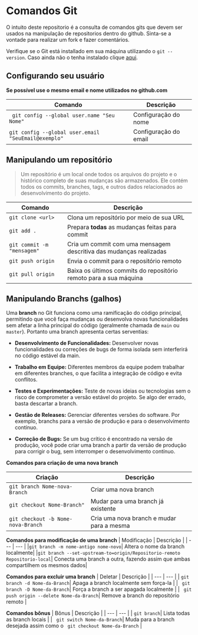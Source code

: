 # Comandos Git

O intuito deste repositorio é a consulta de comandos gits que devem ser usados na manipulação de repositorios dentro do github. Sinta-se a vontade para realizar um fork e fazer comentários.

Verifique se o Git está installado em sua máquina utilizando o ``` git --version ```. Caso ainda não o tenha instalado clique [aqui](https://git-scm.com/downloads).

## Configurando seu usuário
**Se possível use o mesmo email e nome utilizados no github.com**


| Comando | Descrição |
| --- | --- |
|` git config --global user.name "Seu Nome"`| Configuração do nome |
|` git config --global user.email "SeuEmail@exemplo" `| Configuração do email |

## Manipulando um repositório
> Um repositório é um local onde todos os arquivos do projeto e o histórico completo de suas mudanças são armazenados. Ele contém todos os commits, branches, tags, e outros dados relacionados ao desenvolvimento do projeto.

| Comando | Descrição |
| --- | --- |
| ` git clone <url> `| Clona um repositório por meio de sua URL |
| ` git add . `| Prepara **todas** as mudanças feitas para commit |
| ` git commit -m "mensagem" `| Cria um commit com uma mensagem descritiva das mudanças realizadas |
| ` git push origin `| Envia o commit para o repositório remoto |
| ` git pull origin `| Baixa os últimos commits do repositório remoto para a sua máquina |

## Manipulando Branchs (galhos)

Uma **branch** no Git funciona como uma ramificação do código principal, permitindo que você faça mudanças ou desenvolva novas funcionalidades sem afetar a linha principal do código (geralmente chamada de `main` ou `master`). Portanto uma branch apresenta certas serventias:

* **Desenvolvimento de Funcionalidades:** Desenvolver novas funcionalidades ou correções de bugs de forma isolada sem interferirá no código estável da main.

* **Trabalho em Equipe:** Diferentes membros da equipe podem trabalhar em diferentes branches, o que facilita a integração de código e evita conflitos.

* **Testes e Experimentações:** Teste de novas ideias ou tecnologias sem o risco de comprometer a versão estável do projeto. Se algo der errado, basta descartar a branch.

* **Gestão de Releases:** Gerenciar diferentes versões do software. Por exemplo, branchs para a versão de produção e para o desenvolvimento contínuo.

* **Correção de Bugs:** Se um bug crítico é encontrado na versão de produção, você pode criar uma branch a partir da versão de produção para corrigir o bug, sem interromper o desenvolvimento contínuo.

**Comandos para criação de uma nova branch**

| Criação | Descrição |
| --- | --- |
| ` git branch Nome-nova-Branch `| Criar uma nova branch |
| ` git checkout Nome-Branch" `| Mudar para uma branch já existente |
| ` git checkout -b Nome-nova-Branch `| Cria uma nova branch e mudar para a mesma |


**Comandos para modificação de uma branch**
| Modificação | Descrição |
| --- | --- |
|` git branch -m nome-antigo nome-novo `| Altera o nome da branch localmente|
|` git branch --set-upstream-to=origin/Repositorio-remoto Repositorio-local `| Conecta uma branch a outra, fazendo assim que ambas compartilhem os mesmos dados|


**Comandos para excluir uma branch**
| Deletar | Descrição |
| --- | --- |
| ` git branch -d Nome-da-Branch `| Apaga a branch localmente sem força-la |
| ` git branch -D Nome-da-Branch`| Força a branch a ser apagada localmente |
| ` git push origin --delete Nome-da-Branch`| Remove a branch do repositório remoto |


**Comandos bônus**
| Bônus | Descrição |
| --- | --- |
| ` git branch `| Lista todas as branch locais |
| ` git switch Nome-da-Branch`| Muda para a branch desejada assim como o ` git checkout Nome-da-Branch` |

